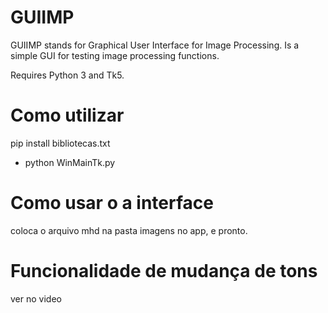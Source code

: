 # GUIIMP

GUIIMP stands for Graphical User Interface for Image Processing. Is a simple GUI for testing image processing functions.

Requires Python 3 and Tk5.

# Como utilizar 
pip install bibliotecas.txt 

* python WinMainTk.py 


# Como usar o a interface 
coloca o arquivo mhd na pasta imagens no app, e pronto. 

# Funcionalidade de mudança de tons 
ver no video
